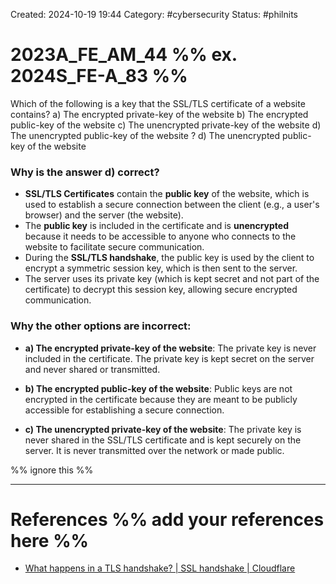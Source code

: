 Created: 2024-10-19 19:44
Category: #cybersecurity
Status: #philnits



# 2023A_FE_AM_44 %% ex. 2024S_FE-A_83 %%

Which of the following is a key that the SSL/TLS certificate of a website contains?
a) The encrypted private-key of the website
b) The encrypted public-key of the website
c) The unencrypted private-key of the website
d) The unencrypted public-key of the website
?
d) The unencrypted public-key of the website
### Why is the answer **d)** correct?

- **SSL/TLS Certificates** contain the **public key** of the website, which is used to establish a secure connection between the client (e.g., a user's browser) and the server (the website).
- The **public key** is included in the certificate and is **unencrypted** because it needs to be accessible to anyone who connects to the website to facilitate secure communication.
- During the **SSL/TLS handshake**, the public key is used by the client to encrypt a symmetric session key, which is then sent to the server.
- The server uses its private key (which is kept secret and not part of the certificate) to decrypt this session key, allowing secure encrypted communication.


### Why the other options are incorrect:

- **a) The encrypted private-key of the website**: The private key is never included in the certificate. The private key is kept secret on the server and never shared or transmitted.

- **b) The encrypted public-key of the website**: Public keys are not encrypted in the certificate because they are meant to be publicly accessible for establishing a secure connection.

- **c) The unencrypted private-key of the website**: The private key is never shared in the SSL/TLS certificate and is kept securely on the server. It is never transmitted over the network or made public.




%% ignore this %%
<!--SR:!2025-02-23,3,250-->
---









# References %% add your references here %%
- [What happens in a TLS handshake? | SSL handshake | Cloudflare](https://www.cloudflare.com/learning/ssl/what-happens-in-a-tls-handshake/)